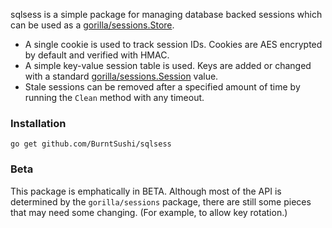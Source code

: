 sqlsess is a simple package for managing database backed sessions which can be 
used as a 
[gorilla/sessions.Store](http://godoc.org/github.com/gorilla/sessions#Store).

* A single cookie is used to track session IDs. Cookies are AES encrypted
  by default and verified with HMAC.
* A simple key-value session table is used. Keys are added or changed
  with a standard 
  [gorilla/sessions.Session](https://github.com/gorilla/sessions/blob/master/sessions.go#L47)
  value.
* Stale sessions can be removed after a specified amount of time by running
  the `Clean` method with any timeout.


### Installation

    go get github.com/BurntSushi/sqlsess


### Beta

This package is emphatically in BETA. Although most of the API is determined by 
the `gorilla/sessions` package, there are still some pieces that may need some 
changing. (For example, to allow key rotation.)


